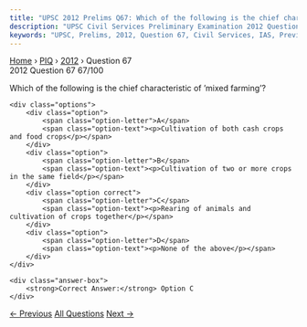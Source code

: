 ```yaml
---
title: "UPSC 2012 Prelims Q67: Which of the following is the chief characteristic of ’mixed..."
description: "UPSC Civil Services Preliminary Examination 2012 Question 67 with options and answer"
keywords: "UPSC, Prelims, 2012, Question 67, Civil Services, IAS, Previous Year Questions"
---
```


<nav class="breadcrumb">
    <a href="../../">Home</a>
    <span>›</span>
    <a href="../">PIQ</a>
    <span>›</span>
    <a href="./">2012</a>
    <span>›</span>
    <span>Question 67</span>
</nav>

<div class="question-header">
    <div class="question-meta">
        <span class="year-badge">2012</span>
        <span class="question-number">Question 67</span>
        <span class="progress">67/100</span>
    </div>
    <div class="progress-bar">
        <div class="progress-fill" style="width: 67.0%"></div>
    </div>
</div>

<div class="question-content">
    <div class="question-text">
        <p>Which of the following is the chief characteristic of ’mixed farming’?</p>
    </div>
    
    <div class="options">
        <div class="option">
            <span class="option-letter">A</span>
            <span class="option-text"><p>Cultivation of both cash crops and food crops</p></span>
        </div>
        <div class="option">
            <span class="option-letter">B</span>
            <span class="option-text"><p>Cultivation of two or more crops in the same field</p></span>
        </div>
        <div class="option correct">
            <span class="option-letter">C</span>
            <span class="option-text"><p>Rearing of animals and cultivation of crops together</p></span>
        </div>
        <div class="option">
            <span class="option-letter">D</span>
            <span class="option-text"><p>None of the above</p></span>
        </div>
    </div>

    <div class="answer-box">
        <strong>Correct Answer:</strong> Option C
    </div>
</div>

<div class="question-nav">
    <a href="../q066-government-of-india-encourages-the-cultivation-of/" class="nav-btn prev">← Previous</a>
    <a href="../" class="nav-btn center">All Questions</a>
    <a href="../q068-a-particular-state-in-india-has-the-following-char/" class="nav-btn next">Next →</a>
</div>
